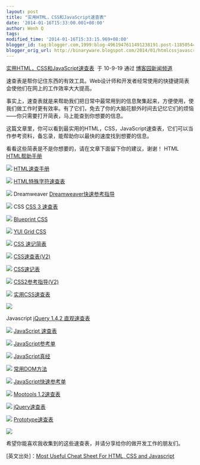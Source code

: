 ```yaml
---
layout: post
title: "实用HTML，CSS和JavaScript速查表"
date: '2014-01-16T15:33:00.001+08:00'
author: Wenh Q
tags:
modified_time: '2014-01-16T15:33:15.969+08:00'
blogger_id: tag:blogger.com,1999:blog-4961947611491238191.post-1185054457308971195
blogger_orig_url: http://binaryware.blogspot.com/2014/01/htmlcssjavascript.html
---
```

[实用HTML，CSS和JavaScript速查表](http://news.cnblogs.com/n/74858/)  于
10-9-19 通过 [博客园新闻频道](http://news.cnblogs.com/)

速查表是帮你记住东西的有效工具。Web设计师和开发者经常使用的快捷键简表会使他们在网上的工作效率大大提高。

事实上，速查表就是来帮助我们把日常中最常用到的信息聚集起来，方便使用，使我们做工作时更有效率。有了它们，免去了你的大脑花额外时间去记忆它们的烦恼——你只需要打开简表，马上能查到你想要的信息。

这篇文章里，你可以看到最实用的HTML，CSS，JavaScript速查表，它们可以当作参考资料，备忘录，能帮助你以最快的速度找到想要的信息。

看看这些简表是不是你想要的，请在文章下面留下你的建议，谢谢！
HTML
[HTML帮助手册](http://www.gosquared.com/liquidicity/archives/51)

![](https://images-blogger-opensocial.googleusercontent.com/gadgets/proxy?url=http%3A%2F%2Fpic002.cnblogs.com%2Fimg%2Fcaosainan%2F201009%2F2010091922462794.png&container=blogger&gadget=a&rewriteMime=image%2F*)
[HTML速查手册](http://www.addedbytes.com/cheat-sheets/html-cheat-sheet/)

![](https://images-blogger-opensocial.googleusercontent.com/gadgets/proxy?url=http%3A%2F%2Fpic002.cnblogs.com%2Fimg%2Fcaosainan%2F201009%2F2010091922470151.png&container=blogger&gadget=a&rewriteMime=image%2F*)
[HTML特殊字符速查表](http://www.addedbytes.com/cheat-sheets/html-character-entities-cheat-sheet/)

![](https://images-blogger-opensocial.googleusercontent.com/gadgets/proxy?url=http%3A%2F%2Fpic002.cnblogs.com%2Fimg%2Fcaosainan%2F201009%2F2010091922474035.png&container=blogger&gadget=a&rewriteMime=image%2F*)
Dreamweaver
[Dreamweaver快速参考指导](http://www.uwsp.edu/it/ApplicationSupport/appSuppDocsImages/referenceGuides/dreamweaver-quick-reference-cs3.pdf)

![](https://images-blogger-opensocial.googleusercontent.com/gadgets/proxy?url=http%3A%2F%2Fpic002.cnblogs.com%2Fimg%2Fcaosainan%2F201009%2F2010091922482619.png&container=blogger&gadget=a&rewriteMime=image%2F*)
CSS
[CSS 3
速查表](http://media.smashingmagazine.com/wp-content/uploads/images/css3-cheat-sheet/css3-cheat-sheet.pdf)

![](https://images-blogger-opensocial.googleusercontent.com/gadgets/proxy?url=http%3A%2F%2Fpic002.cnblogs.com%2Fimg%2Fcaosainan%2F201009%2F2010091922485575.gif&container=blogger&gadget=a&rewriteMime=image%2F*)
[Blueprint
CSS](http://www.christianmontoya.com/2007/11/12/blueprint-css-cheat-sheet/)

![](https://images-blogger-opensocial.googleusercontent.com/gadgets/proxy?url=http%3A%2F%2Fpic002.cnblogs.com%2Fimg%2Fcaosainan%2F201009%2F2010091922492385.png&container=blogger&gadget=a&rewriteMime=image%2F*)
[YUI Grid CSS](http://yuiblog.com/assets/pdf/cheatsheets/css.pdf)

![](https://images-blogger-opensocial.googleusercontent.com/gadgets/proxy?url=http%3A%2F%2Fpic002.cnblogs.com%2Fimg%2Fcaosainan%2F201009%2F2010091922500265.png&container=blogger&gadget=a&rewriteMime=image%2F*)
[CSS
速记简表](http://www.eddiewelker.com/wp-content/uploads/2007/09/csscheatsheet.pdf)

![](https://images-blogger-opensocial.googleusercontent.com/gadgets/proxy?url=http%3A%2F%2Fpic002.cnblogs.com%2Fimg%2Fcaosainan%2F201009%2F2010091922503063.png&container=blogger&gadget=a&rewriteMime=image%2F*)
[CSS速查表(V2)](http://www.addedbytes.com/cheat-sheets/css-cheat-sheet/)

![](https://images-blogger-opensocial.googleusercontent.com/gadgets/proxy?url=http%3A%2F%2Fpic002.cnblogs.com%2Fimg%2Fcaosainan%2F201009%2F2010091922511438.png&container=blogger&gadget=a&rewriteMime=image%2F*)
[CSS速记表](http://www.leigeber.com/2008/04/css-shorthand-cheat-sheet/)

![](https://images-blogger-opensocial.googleusercontent.com/gadgets/proxy?url=http%3A%2F%2Fpic002.cnblogs.com%2Fimg%2Fcaosainan%2F201009%2F2010091922514318.png&container=blogger&gadget=a&rewriteMime=image%2F*)
[CSS2参考指导(V2)](http://www.veign.com/downloads/guides/qrg0007.pdf)

![](https://images-blogger-opensocial.googleusercontent.com/gadgets/proxy?url=http%3A%2F%2Fpic002.cnblogs.com%2Fimg%2Fcaosainan%2F201009%2F2010091922523532.png&container=blogger&gadget=a&rewriteMime=image%2F*)
[实用CSS速查表](http://www.pxleyes.com/blog/2010/03/most-practical-css-cheat-sheet-yet/)

![](https://images-blogger-opensocial.googleusercontent.com/gadgets/proxy?url=http%3A%2F%2Fpic002.cnblogs.com%2Fimg%2Fcaosainan%2F201009%2F2010091922531031.png&container=blogger&gadget=a&rewriteMime=image%2F*)

Javascript
[jQuery 1.4.2
直观速查表](http://woorkup.com/2010/06/13/jquery-1-4-2-visual-cheat-sheet/)

![](https://images-blogger-opensocial.googleusercontent.com/gadgets/proxy?url=http%3A%2F%2Fpic002.cnblogs.com%2Fimg%2Fcaosainan%2F201009%2F2010091922540273.png&container=blogger&gadget=a&rewriteMime=image%2F*)
[JavaScript
速查表](http://www.addedbytes.com/cheat-sheets/javascript-cheat-sheet/)

![](https://images-blogger-opensocial.googleusercontent.com/gadgets/proxy?url=http%3A%2F%2Fpic002.cnblogs.com%2Fimg%2Fcaosainan%2F201009%2F2010091922543572.png&container=blogger&gadget=a&rewriteMime=image%2F*)
[JavaScript参考单](http://wps.aw.com/wps/media/objects/2234/2287950/javascript_refererence.pdf)

![](https://images-blogger-opensocial.googleusercontent.com/gadgets/proxy?url=http%3A%2F%2Fpic002.cnblogs.com%2Fimg%2Fcaosainan%2F201009%2F2010091922553284.png&container=blogger&gadget=a&rewriteMime=image%2F*)
[JavaScript真经](http://www.dannyg.com/ref/jsquickref.html)

![](https://images-blogger-opensocial.googleusercontent.com/gadgets/proxy?url=http%3A%2F%2Fpic002.cnblogs.com%2Fimg%2Fcaosainan%2F201009%2F2010091922563944.png&container=blogger&gadget=a&rewriteMime=image%2F*)
[常用DOM方法](http://www.wait-till-i.com/stuff/JavaScript-DOM-Cheatsheet.pdf)

![](https://images-blogger-opensocial.googleusercontent.com/gadgets/proxy?url=http%3A%2F%2Fpic002.cnblogs.com%2Fimg%2Fcaosainan%2F201009%2F2010091922570821.png&container=blogger&gadget=a&rewriteMime=image%2F*)
[JavaScript快速参考单](http://www.explainth.at/en/qr/jsqr.shtml)

![](https://images-blogger-opensocial.googleusercontent.com/gadgets/proxy?url=http%3A%2F%2Fpic002.cnblogs.com%2Fimg%2Fcaosainan%2F201009%2F2010091922575373.png&container=blogger&gadget=a&rewriteMime=image%2F*)
[Mootools
1.2速查表](http://mediavrog.net/blog/2008/06/11/mootools/mootools-12-cheat-sheet/)

![](https://images-blogger-opensocial.googleusercontent.com/gadgets/proxy?url=http%3A%2F%2Fpic002.cnblogs.com%2Fimg%2Fcaosainan%2F201009%2F2010091922583054.png&container=blogger&gadget=a&rewriteMime=image%2F*)
[jQuery速查表](http://colorcharge.com/jquery/)

![](https://images-blogger-opensocial.googleusercontent.com/gadgets/proxy?url=http%3A%2F%2Fpic002.cnblogs.com%2Fimg%2Fcaosainan%2F201009%2F2010091922594452.png&container=blogger&gadget=a&rewriteMime=image%2F*)
[Prototype速查表](http://www.snook.ca/files/prototype_1.5.0_snookca.pdf)

![](https://images-blogger-opensocial.googleusercontent.com/gadgets/proxy?url=http%3A%2F%2Fpic002.cnblogs.com%2Fimg%2Fcaosainan%2F201009%2F2010091923001680.png&container=blogger&gadget=a&rewriteMime=image%2F*)

希望你能喜欢我收集到的这些速查表，并请分享给你的做开发工作的朋友们。

[英文出处]：[Most Useful Cheat Sheet For HTML, CSS and
Javascript](http://technologytosoftware.com/css-javascript-cheat-sheet.html)
